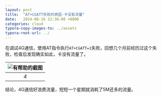 ```yaml
---
layout: post
title:  "AT+CGATT失败的原因-卡没有流量"
date:   2024-08-16 22:36:00 +0800
categories: cloud
typora-copy-images-to: ../assets
typora-root-url: ../
---
```


在调试4G通信，使用AT指令执行`AT+CGATT=1`失败，回想几个月前经历过这个失败，检查后发现确实如此，卡没有流量了。

| ![有帮助的截图](/assets/d4066fd6ab61370754815953d416354.png) |
| :----------------------------------------: |
|          *4*          |

结论，4G通信好浪费流量，短短一个星期就消耗了5M还多的流量。
